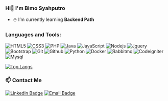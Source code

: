 ### Hi👋 I'm Bimo Syahputro

- ⛄ I’m currently learning <b>Backend Path</b>

### Languages and Tools:
![HTML5](https://img.shields.io/badge/-HTML5-black?style=flat&logo=HTML5)
![CSS3](https://img.shields.io/badge/-CSS3-black?style=flat&logo=CSS3&logoColor=2962ff)
![PHP](https://img.shields.io/badge/-PHP-black?style=flat&logo=PHP)
![Java](https://img.shields.io/badge/-Java-black?style=flat&logo=Java)
![JavaScript](https://img.shields.io/badge/-JavaScript-black?style=flat&logo=javascript)
![Nodejs](https://img.shields.io/badge/-Nodejs-black?style=flat&logo=Node.js)
![Jquery](https://img.shields.io/badge/-Jquery-black?style=flat&logo=Jquery&logoColor=2962ff)
![Bootstrap](https://img.shields.io/badge/-Bootstrap-black?style=flat&logo=Bootstrap)
![Git](https://img.shields.io/badge/-Git-black?style=flat&logo=Git)
![Github](https://img.shields.io/badge/-Github-black?style=flat&logo=Github)
![Python](https://img.shields.io/badge/-python-black?style=flat&logo=python)
![Docker](https://img.shields.io/badge/-docker-black?style=flat&logo=docker)
![Rabbitmq](https://img.shields.io/badge/-rabbitmq-black?style=flat&logo=rabbitmq)
![Codeigniter](https://img.shields.io/badge/-Codeigniter-black?style=flat&logo=Codeigniter)
![Mysql](https://img.shields.io/badge/-MySql-black?style=flat&logo=mysql)

[![Top Langs](https://github-readme-stats.vercel.app/api/top-langs/?username=bimosyah&layout=compact)](https://github.com/anuraghazra/github-readme-stats)


### 📫 Contact Me
[![Linkedin Badge](https://img.shields.io/badge/-bimosyahputro-blue?style=flat&logo=Linkedin&logoColor=white&link=https://www.linkedin.com/in/bimosyah14/)](https://www.linkedin.com/in/bimosyah14/)
[![Email Badge](https://img.shields.io/badge/-bimosyah@icloud.com-white?style=flat&logo=apple&logoColor=white&link=mailto:bimosyah@icloud.com)](mailto:bimosyah@icloud.com)
